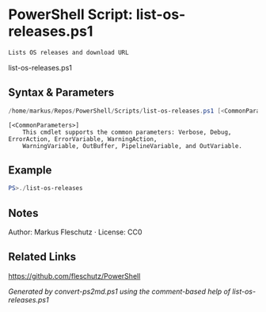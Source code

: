 # PowerShell Script: list-os-releases.ps1
```powershell
Lists OS releases and download URL
```

list-os-releases.ps1

## Syntax & Parameters
```powershell
/home/markus/Repos/PowerShell/Scripts/list-os-releases.ps1 [<CommonParameters>]
```

```
[<CommonParameters>]
    This cmdlet supports the common parameters: Verbose, Debug, ErrorAction, ErrorVariable, WarningAction, 
    WarningVariable, OutBuffer, PipelineVariable, and OutVariable.
```

## Example
```powershell
PS>./list-os-releases
```


## Notes
Author: Markus Fleschutz · License: CC0

## Related Links
https://github.com/fleschutz/PowerShell

*Generated by convert-ps2md.ps1 using the comment-based help of list-os-releases.ps1*
